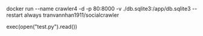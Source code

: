 docker run --name crawler4 -d -p 80:8000 -v ./db.sqlite3:/app/db.sqlite3 --restart always tranvannhan1911/socialcrawler

exec(open("test.py").read())